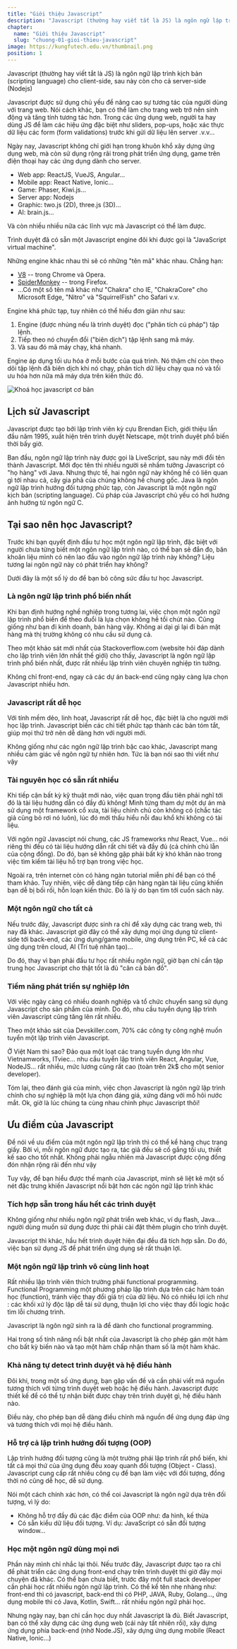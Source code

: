 ```yaml
---
title: "Giới thiệu Javascript"
description: "Javascript (thường hay viết tắt là JS) là ngôn ngữ lập trình kịch bản (scripting language) cho client-side, sau này còn cho cả server-side (Nodejs). Bài này chúng ta sẽ cùng nhau tìm hiểu về javascript"
chapter:
  name: "Giới thiệu Javascript"
  slug: "chuong-01-gioi-thieu-javascript"
image: https://kungfutech.edu.vn/thumbnail.png
position: 1
---
```


Javascript (thường hay viết tắt là JS) là ngôn ngữ lập trình kịch bản (scripting language) cho client-side, sau này còn cho cả server-side (Nodejs)

Javascript được sử dụng chủ yếu để nâng cao sự tương tác của người dùng với trang web. Nói cách khác, bạn có thể làm cho trang web trở nên sinh động và tăng tính tương tác hơn. Trong các ứng dụng web, người ta hay dùng JS để làm các hiệu ứng đặc biệt như sliders, pop-ups, hoặc xác thực dữ liệu các form (form validations) trước khi gửi dữ liệu lên server .v.v...

Ngày nay, Javascript không chỉ giới hạn trong khuôn khổ xây dựng ứng dụng web, mà còn sử dụng rộng rãi trong phát triển ứng dụng, game trên điện thoại hay các ứng dụng dành cho server.

- Web app: ReactJS, VueJS, Angular...
- Mobile app: React Native, Ionic...
- Game: Phaser, Kiwi.js...
- Server app: Nodejs
- Graphic: two.js (2D), three.js (3D)...
- AI: brain.js...

Và còn nhiều nhiều nữa các lĩnh vực mà Javascript có thể làm được.

Trình duyệt đã có sẵn một Javascript engine đôi khi được gọi là "JavaScript virtual machine".

Những engine khác nhau thì sẽ có những "tên mã" khác nhau. Chẳng hạn:

- [V8](https://vi.wikipedia.org/wiki/Chrome_V8) -- trong Chrome và Opera.
- [SpiderMonkey](https://en.wikipedia.org/wiki/SpiderMonkey) -- trong Firefox.
- ...Có một số tên mã khác như "Chakra" cho IE, "ChakraCore" cho Microsoft Edge, "Nitro" và "SquirrelFish" cho Safari v.v.

Engine khá phức tạp, tuy nhiên có thể hiểu đơn giản như sau:

1. Engine (được nhúng nếu là trình duyệt) đọc ("phân tích cú pháp") tập lệnh.
2. Tiếp theo nó chuyển đổi ("biên dịch") tập lệnh sang mã máy.
3. Và sau đó mã máy chạy, khá nhanh.

Engine áp dụng tối ưu hóa ở mỗi bước của quá trình. Nó thậm chí còn theo dõi tập lệnh đã biên dịch khi nó chạy, phân tích dữ liệu chạy qua nó và tối ưu hóa hơn nữa mã máy dựa trên kiến thức đó.

![Khoá học javascript cơ bản](https://user-images.githubusercontent.com/29374426/156755813-bd4d0c75-d34c-4585-9423-42fdb45b66d0.png)

## Lịch sử Javascript

Javascript được tạo bởi lập trình viên kỳ cựu Brendan Eich, giới thiệu lần đầu năm 1995, xuất hiện trên trình duyệt Netscape, một trình duyệt phổ biến thời bấy giờ.

Ban đầu, ngôn ngữ lập trình này được gọi là LiveScript, sau này mới đổi tên thành Javascript. Mới đọc tên thì nhiều người sẽ nhầm tưởng Javascript có "họ hàng" với Java. Nhưng thực tế, hai ngôn ngữ này không hề có liên quan gì tới nhau cả, cây gia phả của chúng không hề chung gốc. Java là ngôn ngữ lập trình hướng đối tượng phức tạp, còn Javascript là một ngôn ngữ kịch bản (scripting language). Cú pháp của Javascript chủ yếu có hơi hướng ảnh hưởng từ ngôn ngữ C.

## Tại sao nên học Javascript?

Trước khi bạn quyết định đầu tư học một ngôn ngữ lập trình, đặc biệt với người chưa từng biết một ngôn ngữ lập trình nào, có thể bạn sẽ đắn đo, băn khoăn liệu mình có nên lao đầu vào ngôn ngữ lập trình này không? Liệu tương lai ngôn ngữ này có phát triển hay không?

Dưới đây là một số lý do để bạn bỏ công sức đầu tư học Javascript.

### Là ngôn ngữ lập trình phổ biến nhất

Khi bạn định hướng nghề nghiệp trong tương lai, việc chọn một ngôn ngữ lập trình phổ biến để theo đuổi là lựa chọn không hề tồi chút nào. Cũng giống như bạn đi kinh doanh, bán hàng vậy. Không ai dại gì lại đi bán mặt hàng mà thị trường không có nhu cầu sử dụng cả.

Theo một khảo sát mới nhất của Stackoverflow.com (website hỏi đáp dành cho lập trình viên lớn nhất thế giới) cho thấy, Javascript là ngôn ngữ lập trình phổ biến nhất, được rất nhiều lập trình viên chuyên nghiệp tin tưởng.

Không chỉ front-end, ngay cả các dự án back-end cũng ngày càng lựa chọn Javascript nhiều hơn.

### Javascript rất dễ học

Với tính mềm dẻo, linh hoạt, Javascript rất dễ học, đặc biệt là cho người mới học lập trình. Javascript biến các chi tiết phức tạp thành các bản tóm tắt, giúp mọi thứ trở nên dễ dàng hơn với người mới.

Không giống như các ngôn ngữ lập trình bậc cao khác, Javascript mang nhiều cảm giác về ngôn ngữ tự nhiên hơn. Tức là bạn nói sao thì viết như vậy

### Tài nguyên học có sẵn rất nhiều

Khi tiếp cận bất kỳ kỹ thuật mới nào, việc quan trọng đầu tiên phải nghĩ tới đó là tài liệu hướng dẫn có đầy đủ không! Mình từng tham dự một dự án mà sử dụng một framework cổ xưa, tài liệu chính chủ còn không có (chắc tác giả cũng bỏ rơi nó luôn), lúc đó mới thấu hiểu nỗi đau khổ khi không có tài liệu.

Với ngôn ngữ Javascipt nói chung, các JS frameworks như React, Vue... nói riêng thì đều có tài liệu hướng dẫn rất chi tiết và đầy đủ (cả chính chủ lẫn của cộng đồng). Do đó, bạn sẽ không gặp phải bất kỳ khó khăn nào trong việc tìm kiếm tài liệu hỗ trợ bạn trong việc học.

Ngoài ra, trên internet còn có hàng ngàn tutorial miễn phí để bạn có thể tham khảo. Tuy nhiên, việc dễ dàng tiếp cận hàng ngàn tài liệu cũng khiến bạn dễ bị bối rối, hỗn loạn kiến thức. Đó là lý do bạn tìm tới cuốn sách này.

### Một ngôn ngữ cho tất cả

Nếu trước đây, Javascript được sinh ra chỉ để xây dựng các trang web, thì nay đã khác. Javascript giờ đây có thể xây dựng mọi ứng dụng từ client-side tới back-end, các ứng dụng/game mobile, ứng dụng trên PC, kể cả các ứng dụng trên cloud, AI (Trí tuệ nhân tạo)...

Do đó, thay vì bạn phải đầu tư học rất nhiều ngôn ngữ, giờ bạn chỉ cần tập trung học Javascript cho thật tốt là đủ "cân cả bản đồ".

### Tiềm năng phát triển sự nghiệp lớn

Với việc ngày càng có nhiều doanh nghiệp và tổ chức chuyển sang sử dụng Javascript cho sản phẩm của mình. Do đó, nhu cầu tuyển dụng lập trình viên Javascript cũng tăng lên rất nhiều.

Theo một khảo sát của Devskiller.com, 70% các công ty công nghệ muốn tuyển một lập trình viên Javascript.

Ở Việt Nam thì sao? Đảo qua một loạt các trang tuyển dụng lớn như Vietnamworks, ITviec... nhu cầu tuyển lập trình viên React, Angular, Vue, NodeJS... rất nhiều, mức lương cũng rất cao (toàn trên 2k$ cho một senior developer).

Tóm lại, theo đánh giá của mình, việc chọn Javascript là ngôn ngữ lập trình chính cho sự nghiệp là một lựa chọn đáng giá, xứng đáng với mồ hôi nước mắt. Ok, giờ là lúc chúng ta cùng nhau chinh phục Javascript thôi!

## Ưu điểm của Javascript

Để nói về ưu điểm của một ngôn ngữ lập trình thì có thể kể hàng chục trang giấy. Bởi vì, mỗi ngôn ngữ được tạo ra, tác giả đều sẽ cố gắng tối ưu, thiết kế sao cho tốt nhất. Không phải ngẫu nhiên mà Javascript được cộng đồng đón nhận rộng rãi đến như vậy

Tuy vậy, để bạn hiểu được thế mạnh của Javascript, mình sẽ liệt kê một số nét đặc trưng khiến Javascript nổi bật hơn các ngôn ngữ lập trình khác

### Tích hợp sẵn trong hầu hết các trình duyệt

Không giống như nhiều ngôn ngữ phát triển web khác, ví dụ flash, Java... người dùng muốn sử dụng được thì phải cài đặt thêm plugin cho trình duyệt.

Javascript thì khác, hầu hết trình duyệt hiện đại đều đã tích hợp sẵn. Do đó, việc bạn sử dụng JS để phát triển ứng dụng sẽ rất thuận lợi.

### Một ngôn ngữ lập trình vô cùng linh hoạt

Rất nhiều lập trình viên thích trường phái functional programming. Functional Programming một phương pháp lập trình dựa trên các hàm toán học (function), tránh việc thay đổi giá trị của dữ liệu. Nó có nhiều lợi ích như : các khối xử lý độc lập dễ tái sử dụng, thuận lợi cho việc thay đổi logic hoặc tìm lỗi chương trình.

Javascript là ngôn ngữ sinh ra là để dành cho functional programming.

Hai trong số tính năng nối bật nhất của Javascript là cho phép gán một hàm cho bất kỳ biến nào và tạo một hàm chấp nhận tham số là một hàm khác.

### Khả năng tự detect trình duyệt và hệ điều hành

Đôi khi, trong một số ứng dụng, bạn gặp vấn đề và cần phải viết mã nguồn tương thích với từng trình duyệt web hoặc hệ điều hành. Javascript được thiết kế để có thể tự nhận biết được chạy trên trình duyệt gì, hệ điều hành nào.

Điều này, cho phép bạn dễ dàng điều chỉnh mã nguồn để ứng dụng đáp ứng và tương thích với mọi hệ điều hành.

### Hỗ trợ cả lập trình hướng đối tượng (OOP)

Lập trình hướng đối tượng cũng là một trường phái lập trình rất phổ biến, khi tất cả mọi thứ của ứng dụng đều xoay quanh đối tượng (Object - Class). Javascript cung cấp rất nhiều công cụ để bạn làm việc với đối tượng, đồng thời nó cũng dễ học, dễ sử dụng.

Nói một cách chính xác hơn, có thể coi Javascript là ngôn ngữ dựa trên đối tượng, vì lý do:

- Không hỗ trợ đầy đủ các đặc điểm của OOP như: đa hình, kế thừa
- Có sẵn kiểu dữ liệu đối tượng. Ví dụ: JavaScript có sẵn đối tượng window...

### Học một ngôn ngữ dùng mọi nơi

Phần này mình chỉ nhắc lại thôi. Nếu trước đây, Javascript được tạo ra chỉ để phát triển các ứng dụng front-end chạy trên trình duyệt thì giờ đây mọi chuyện đã khác. Có thể bạn chưa biết, trước đây một full stack developer cần phải học rất nhiều ngôn ngữ lập trình. Có thể kể tên nhẹ nhàng như: front-end thì có javascript, back-end thì có PHP, JAVA, Ruby, Golang..., ứng dụng mobile thì có Java, Kotlin, Swift... rất nhiều ngôn ngữ phải học.

Nhưng ngày nay, bạn chỉ cần học duy nhất Javascript là đủ. Biết Javascript, bạn có thể xây dựng các ứng dụng web (cái này tất nhiên rồi), xây dựng ứng dụng phía back-end (nhờ Node.JS), xây dựng ứng dụng mobile (React Native, Ionic...)
